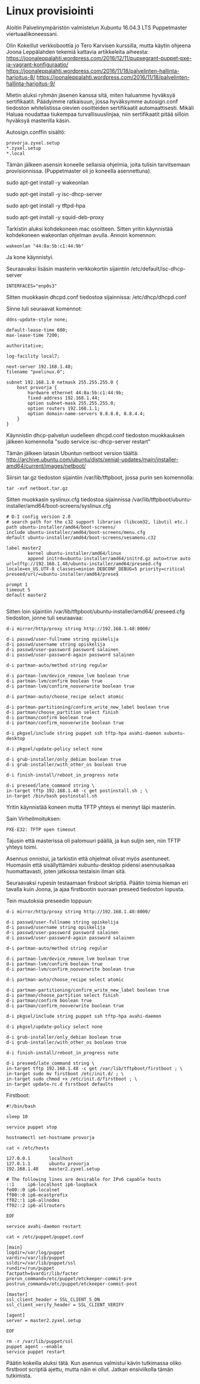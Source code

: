 # Linux provisiointi
Aloitin Palvelinympäristön valmistelun Xubuntu 16.04.3 LTS Puppetmaster viertuaalikoneessani.

Olin Kokeillut verkkoboottia jo Tero Karvisen kurssilla, mutta käytin ohjeena Joona Leppälahden tekemiä kattavia artikkeleita aiheesta: 
https://joonaleppalahti.wordpress.com/2016/12/11/pupxegrant-puppet-pxe-ja-vagrant-konfiguraatio/ https://joonaleppalahti.wordpress.com/2016/11/18/palvelinten-hallinta-harjoitus-8/
https://joonaleppalahti.wordpress.com/2016/11/18/palvelinten-hallinta-harjoitus-9/

Mietin aluksi ryhmän jäsenen kanssa sitä, miten haluamme hyväksyä sertifikaatit. Päädyimme ratkaisuun, jossa hyväksymme autosign.conf tiedoston whitelistissa olevien osoitteiden sertifikaatit automaattisesti. Mikäli Haluaa noudattaa tiukempaa turvallisuuslinjaa, niin sertifikaatit pitää silloin hyväksyä masterilla käsin.

Autosign.conffin sisältö:

```
provorja.zyxel.setup
*.zyxel.setup
*.local
```

Tämän jälkeen asensin koneelle sellaisia ohjelmia, joita tulisin tarvitsemaan provisionnissa. (Puppetmaster oli jo koneella asennettuna).

sudo apt-get install -y wakeonlan

sudo apt-get install -y isc-dhcp-server

sudo apt-get install -y tftpd-hpa

sudo apt-get install -y squid-deb-proxy

Tarkistin aluksi kohdekoneen mac osoitteen. Sitten yritin käynnistää kohdekoneen wakeonlan ohjelman avulla. Annoin komennon:

`wakeonlan "44:8a:5b:c1:44:9b"`

Ja kone käynnistyi. 

Seuraavaksi lisäsin masterin verkkokortin sijaintiin /etc/default/isc-dhcp-server

`INTERFACES="enp0s3"`

Sitten muokkasin dhcpd.conf tiedostoa sijainnissa: /etc/dhcp/dhcpd.conf

Sinne tuli seuraavat komennot:
```
ddns-update-style none;

default-lease-time 600;
max-lease-time 7200;

authoritative;

log-facility local7;

next-server 192.168.1.48;
filename "pxelinux.0";

subnet 192.168.1.0 netmask 255.255.255.0 {
	host provorja {
		hardware ethernet 44:8a:5b:c1:44:9b;
		fixed-address 192.168.1.44;
		option subnet-mask 255.255.255.0;
		option routers 192.168.1.1;
		option domain-name-servers 8.8.8.8, 8.8.4.4;
	}
}

```

Käynnistin dhcp-palvelun uudelleen dhcpd.conf tiedoston muokkauksen jälkeen komennolla "sudo service isc-dhcp-server restart"

Tämän jälkeen latasin Ubuntun netboot version täältä: http://archive.ubuntu.com/ubuntu/dists/xenial-updates/main/installer-amd64/current/images/netboot/ 

Siirsin tar.gz tiedoston sijaintiin /var/lib/tftpboot, jossa purin sen komennolla: 

`tar -xvf netboot.tar.gz`

Sitten muokkasin syslinux.cfg tiedostoa sijainnissa /var/lib/tftpboot/ubuntu-installer/amd64/boot-screens/syslinux.cfg

```
# D-I config version 2.0
# search path for the c32 support libraries (libcom32, libutil etc.)
path ubuntu-installer/amd64/boot-screens/
include ubuntu-installer/amd64/boot-screens/menu.cfg
default ubuntu-installer/amd64/boot-screens/vesamenu.c32

label master2 
        kernel ubuntu-installer/amd64/linux
        append initrd=ubuntu-installer/amd64/initrd.gz auto=true auto url=tftp://192.168.1.48/ubuntu-installer/amd64/preseed.cfg locale=en_US.UTF-8 classes=minion DEBCONF_DEBUG=5 priority=critical preseed/url/=ubuntu-installer/amd64/prese$

prompt 1
timeout 5
default master2 
 
```
Sitten loin sijaintiin /var/lib/tftpboot/ubuntu-installer/amd64/ preseed.cfg tiedoston, jonne tuli seuraavaa:

```
d-i mirror/http/proxy string http://192.168.1.48:8000/

d-i passwd/user-fullname string opiskelija
d-i passwd/username string opiskelija
d-i passwd/user-password password salainen
d-i passwd/user-password-again password salainen

d-i partman-auto/method string regular

d-i partman-lvm/device_remove_lvm boolean true
d-i partman-lvm/confirm boolean true
d-i partman-lvm/confirm_nooverwrite boolean true

d-i partman-auto/choose_recipe select atomic

d-i partman-partitioning/confirm_write_new_label boolean true
d-i partman/choose_partition select finish
d-i partman/confirm boolean true
d-i partman/confirm_nooverwrite boolean true

d-i pkgsel/include string puppet ssh tftp-hpa avahi-daemon xubuntu-desktop

d-i pkgsel/update-policy select none

d-i grub-installer/only_debian boolean true
d-i grub-installer/with_other_os boolean true

d-i finish-install/reboot_in_progress note

d-i preseed/late_command string \
in-target tftp 192.168.1.48 -c get postinstall.sh ; \
in-target /bin/bash postinstall.sh
```

Yritin käynnistää koneen mutta TFTP yhteys ei mennyt läpi masteriin.

Sain Virheilmoituksen: 

`PXE-E32: TFTP open timeout`

Tajusin että masterissa oli palomuuri päällä, ja kun suljin sen, niin TFTP yhteys toimi.

Asennus onnistui, ja tarkistin että ohjelmat olivat myös asentuneet. Huomasin että sisällyttämäni xubuntu-desktop pidensi asennusaikaa huomattavasti, joten jatkossa testaisin ilman sitä.

Seuraavaksi rupesin testaamaan firsboot skriptiä. Päätin toimia hieman eri tavalla kuin Joona, ja ajaa firstbootin suoraan preseed tiedoston lopusta.

Tein muutoksia preseedin loppuun:
```
d-i mirror/http/proxy string http://192.168.1.48:8000/

d-i passwd/user-fullname string opiskelija
d-i passwd/username string opiskelija
d-i passwd/user-password password salainen
d-i passwd/user-password-again password salainen

d-i partman-auto/method string regular

d-i partman-lvm/device_remove_lvm boolean true
d-i partman-lvm/confirm boolean true
d-i partman-lvm/confirm_nooverwrite boolean true

d-i partman-auto/choose_recipe select atomic

d-i partman-partitioning/confirm_write_new_label boolean true
d-i partman/choose_partition select finish
d-i partman/confirm boolean true
d-i partman/confirm_nooverwrite boolean true

d-i pkgsel/include string puppet ssh tftp-hpa avahi-daemon

d-i pkgsel/update-policy select none

d-i grub-installer/only_debian boolean true
d-i grub-installer/with_other_os boolean true

d-i finish-install/reboot_in_progress note

d-i preseed/late_command string \
in-target tftp 192.168.1.48 -c get /var/lib/tftpboot/firstboot ; \
in-target sudo mv firstboot /etc/init.d/ ; \
in-target sudo chmod +x /etc/init.d/firstboot ; \
in-target update-rc.d firstboot defaults
```

 Firstboot:
```
#!/bin/bash

sleep 10

service puppet stop

hostnamectl set-hostname provorja

cat < /etc/hosts

127.0.0.1       localhost
127.0.1.1       ubuntu provorja
192.168.1.48    master2.zyxel.setup

# The following lines are desirable for IPv6 capable hosts
::1     ip6-localhost ip6-loopback
fe00::0 ip6-localnet
ff00::0 ip6-mcastprefix
ff02::1 ip6-allnodes
ff02::2 ip6-allrouters

EOF

service avahi-daemon restart

cat < /etc/puppet/puppet.conf

[main]
logdir=/var/log/puppet
vardir=/var/lib/puppet
ssldir=/var/lib/puppet/ssl
rundir=/run/puppet
factpath=$vardir/lib/facter
prerun_command=/etc/puppet/etckeeper-commit-pre
postrun_command=/etc/puppet/etckeeper-commit-post

[master]
ssl_client_header = SSL_CLIENT_S_DN
ssl_client_verify_header = SSL_CLIENT_VERIFY

[agent]
server = master2.zyxel.setup

EOF

rm -r /var/lib/puppet/ssl
puppet agent --enable
service puppet restart

```

Päätin kokeilla aluksi tätä. Kun asennus valmistui kävin tutkimassa oliko firstboot scriptiä ajettu, mutta näin ei ollut. Jatkan ensiviikolla tämän tutkimista.
